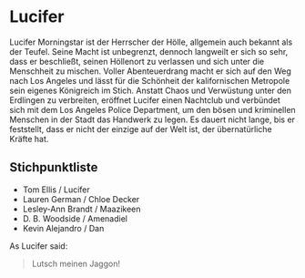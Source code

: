 # Lucifer

Lucifer Morningstar ist der Herrscher der Hölle, allgemein auch bekannt als der Teufel. Seine Macht ist unbegrenzt,
dennoch langweilt er sich so sehr, dass er beschließt, seinen Höllenort zu verlassen und sich unter die Menschheit zu mischen.
Voller Abenteuerdrang macht er sich auf den Weg nach Los Angeles und lässt für die Schönheit der kalifornischen Metropole sein eigenes Königreich im Stich. 
Anstatt Chaos und Verwüstung unter den Erdlingen zu verbreiten, eröffnet Lucifer einen Nachtclub und verbündet sich mit dem Los Angeles Police Department,
um den bösen und kriminellen Menschen in der Stadt das Handwerk zu legen. Es dauert nicht lange, bis er feststellt, dass er nicht der einzige auf der Welt ist, der übernatürliche Kräfte hat.

## Stichpunktliste

* Tom Ellis / Lucifer
* Lauren German / Chloe Decker
* Lesley-Ann Brandt / Maazikeen
* D. B. Woodside / Amenadiel
* Kevin Alejandro / Dan


As Lucifer said:

> Lutsch meinen Jaggon!